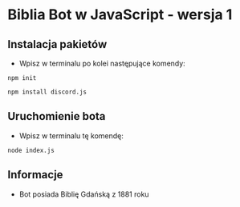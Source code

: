 # Biblia Bot w JavaScript - wersja 1

## **Instalacja pakietów**

* Wpisz w terminalu po kolei następujące komendy:

```npm init```

```npm install discord.js```

## **Uruchomienie bota** 

* Wpisz w terminalu tę komendę:
   
```node index.js```

## Informacje

* Bot posiada Biblię Gdańską z 1881 roku
